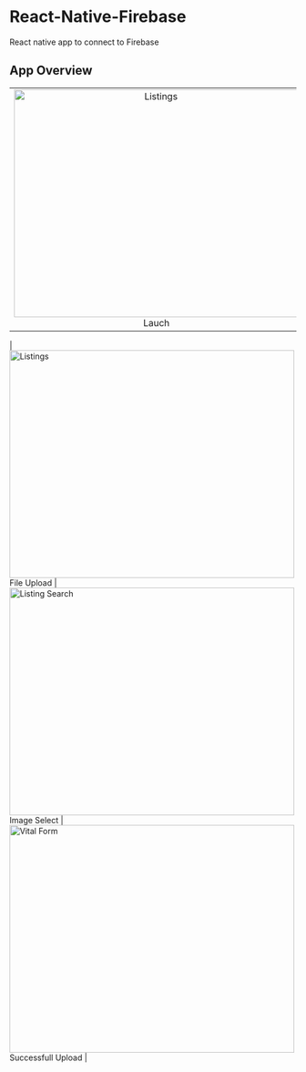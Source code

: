 # React-Native-Firebase

React native app to connect to Firebase

## App Overview

|                                                                                                                                                       |                                                                                                                                                                    |                                                                                                                                                                              |
| :---------------------------------------------------------------------------------------------------------------------------------------------------: | :----------------------------------------------------------------------------------------------------------------------------------------------------------------: | :--------------------------------------------------------------------------------------------------------------------------------------------------------------------------: |
| <img width="500"  height="400" alt="Listings" src="https://github.com/Itskiprotich/React-Native-Firebase/blob/master/screenshots/screen_1.png"> Lauch | <img width="500"  height="400" alt="Listing Search" src="https://github.com/Itskiprotich/React-Native-Firebase/blob/master/screenshots/screen_2.png"> Image Select | <img width="500" height="400" alt="Vital Form" src="https://github.com/Itskiprotich/React-Native-Firebase/blob/master/screenshots/screen_3.png"> Successfull Image Selection |

| <img width="500"  height="400" alt="Listings" src="https://github.com/Itskiprotich/React-Native-Firebase/blob/master/screenshots/screen_1.png"> File Upload | <img width="500"  height="400" alt="Listing Search" src="https://github.com/Itskiprotich/React-Native-Firebase/blob/master/screenshots/screen_2.png"> Image Select | <img width="500" height="400" alt="Vital Form" src="https://github.com/Itskiprotich/React-Native-Firebase/blob/master/screenshots/screen_3.png"> Successfull Upload |
